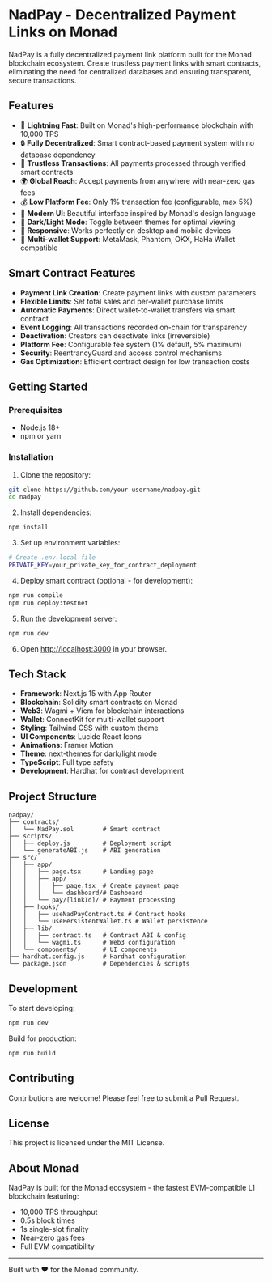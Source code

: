 # NadPay - Decentralized Payment Links on Monad

NadPay is a fully decentralized payment link platform built for the Monad blockchain ecosystem. Create trustless payment links with smart contracts, eliminating the need for centralized databases and ensuring transparent, secure transactions.

## Features

- 🚀 **Lightning Fast**: Built on Monad's high-performance blockchain with 10,000 TPS
- 🔒 **Fully Decentralized**: Smart contract-based payment system with no database dependency
- 💎 **Trustless Transactions**: All payments processed through verified smart contracts
- 🌍 **Global Reach**: Accept payments from anywhere with near-zero gas fees
- 💰 **Low Platform Fee**: Only 1% transaction fee (configurable, max 5%)
- 🎨 **Modern UI**: Beautiful interface inspired by Monad's design language
- 🌙 **Dark/Light Mode**: Toggle between themes for optimal viewing
- 📱 **Responsive**: Works perfectly on desktop and mobile devices
- 🔗 **Multi-wallet Support**: MetaMask, Phantom, OKX, HaHa Wallet compatible

## Smart Contract Features

- **Payment Link Creation**: Create payment links with custom parameters
- **Flexible Limits**: Set total sales and per-wallet purchase limits
- **Automatic Payments**: Direct wallet-to-wallet transfers via smart contract
- **Event Logging**: All transactions recorded on-chain for transparency
- **Deactivation**: Creators can deactivate links (irreversible)
- **Platform Fee**: Configurable fee system (1% default, 5% maximum)
- **Security**: ReentrancyGuard and access control mechanisms
- **Gas Optimization**: Efficient contract design for low transaction costs

## Getting Started

### Prerequisites

- Node.js 18+ 
- npm or yarn

### Installation

1. Clone the repository:
```bash
git clone https://github.com/your-username/nadpay.git
cd nadpay
```

2. Install dependencies:
```bash
npm install
```

3. Set up environment variables:
```bash
# Create .env.local file
PRIVATE_KEY=your_private_key_for_contract_deployment
```

4. Deploy smart contract (optional - for development):
```bash
npm run compile
npm run deploy:testnet
```

5. Run the development server:
```bash
npm run dev
```

6. Open [http://localhost:3000](http://localhost:3000) in your browser.

## Tech Stack

- **Framework**: Next.js 15 with App Router
- **Blockchain**: Solidity smart contracts on Monad
- **Web3**: Wagmi + Viem for blockchain interactions
- **Wallet**: ConnectKit for multi-wallet support
- **Styling**: Tailwind CSS with custom theme
- **UI Components**: Lucide React Icons
- **Animations**: Framer Motion
- **Theme**: next-themes for dark/light mode
- **TypeScript**: Full type safety
- **Development**: Hardhat for contract development

## Project Structure

```
nadpay/
├── contracts/
│   └── NadPay.sol        # Smart contract
├── scripts/
│   ├── deploy.js         # Deployment script
│   └── generateABI.js    # ABI generation
├── src/
│   ├── app/
│   │   ├── page.tsx      # Landing page
│   │   ├── app/
│   │   │   ├── page.tsx  # Create payment page
│   │   │   └── dashboard/# Dashboard
│   │   └── pay/[linkId]/ # Payment processing
│   ├── hooks/
│   │   ├── useNadPayContract.ts # Contract hooks
│   │   └── usePersistentWallet.ts # Wallet persistence
│   ├── lib/
│   │   ├── contract.ts   # Contract ABI & config
│   │   └── wagmi.ts      # Web3 configuration
│   └── components/       # UI components
├── hardhat.config.js     # Hardhat configuration
└── package.json          # Dependencies & scripts
```

## Development

To start developing:

```bash
npm run dev
```

Build for production:

```bash
npm run build
```

## Contributing

Contributions are welcome! Please feel free to submit a Pull Request.

## License

This project is licensed under the MIT License.

## About Monad

NadPay is built for the Monad ecosystem - the fastest EVM-compatible L1 blockchain featuring:
- 10,000 TPS throughput
- 0.5s block times  
- 1s single-slot finality
- Near-zero gas fees
- Full EVM compatibility

---

Built with ❤️ for the Monad community.
